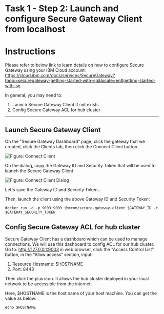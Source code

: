 # Task 1 - Step 2: Launch and configure Secure Gateway Client from localhost

Instructions
============

Please refer to below link to learn details on how to configure Secure Gateway using your IBM Cloud account:
https://cloud.ibm.com/docs/services/SecureGateway?topic=securegateway-getting-started-with-sg&locale=en#getting-started-with-sg

In general, you may need to:

1) Launch Secure Gateway Client if not exists
2) Config Secure Gateway ACL for hub cluster

---

## Launch Secure Gateway Client

On the "Secure Gateway Dashboard" page, click the gateway that we created, click the Clients tab, then click the Connect Client button.

![Figure: Connect Client](../images/connect-client)

On the dialog, copy the Gateway ID and Security Token that will be used to launch the Secure Gateway Client

![Figure: Connect Client Dialog](../images/connect-client-dialog)

Let's save the Gateway ID and Security Token...

<!--
var::set-required "Gateway ID" "GATEWAY_ID"
var::set-required "Security Token" "GATEWAY_SECURITY_TOKEN"
var::save "GATEWAY_ID"
var::save "GATEWAY_SECURITY_TOKEN"
-->

Then, launch the client using the above Gateway ID and Security Token:

```shell
docker run -d -p 9003:9003 ibmcom/secure-gateway-client $GATEWAY_ID -t $GATEWAY_SECURITY_TOKEN
```

## Config Secure Gateway ACL for hub cluster

Secure Gateway Client has a dashboard which can be used to manage connections. We will use this dashboard to config ACL for our hub cluster. Go to: http://127.0.0.1:9003 in web browser, click the "Access Control List" button, in the "Allow access" section, input:

1) Resource Hostname: $HOSTNAME
2) Port: 8443

Then click the plus icon. It allows the hub cluster deployed in your local network to be accessible from the internet.

Here, $HOSTNAME is the host name of your host machine. You can get the value as below:

```shell
echo $HOSTNAME
```
